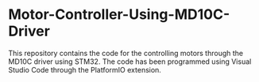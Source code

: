 # Motor-Controller-Using-MD10C-Driver

This repository contains the code for the controlling motors through the MD10C driver using STM32.
The code has been programmed using Visual Studio Code through the PlatformIO extension.
